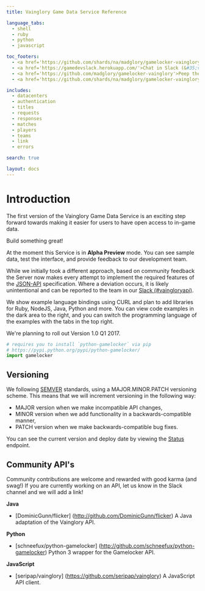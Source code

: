 ```yaml
---
title: Vainglory Game Data Service Reference

language_tabs:
  - shell
  - ruby
  - python
  - javascript

toc_footers:
  - <a href='https://github.com/shards/na/madglory/gamelocker-vainglory/milestones'>Build the Roadmap!</a>
  - <a href='https://gamedevslack.herokuapp.com/'>Chat in Slack (&#35;vaingloryapi)!</a>
  - <a href='https://github.com/madglory/gamelocker-vainglory'>Peep the Docs!</a>
  - <a href='https://github.com/shards/na/madglory/gamelocker-vainglory/issues'>Log a bug!</a>

includes:
  - datacenters
  - authentication
  - titles
  - requests
  - responses
  - matches
  - players
  - teams
  - link
  - errors

search: true

layout: docs
---
```

# Introduction

The first version of the Vainglory Game Data Service is an exciting step forward
towards making it easier for users to have open access to in-game data.

Build something great! 

At the moment this Service is in **Alpha Preview** mode.  You can see sample data,
test the interface, and provide feedback to our development team.  

While we initially took a different approach, based on community feedback
the Server now makes every attempt to implement the required features of the
[JSON-API](http://jsonapi.org/) specification. Where a deviation occurs, it is likely
unintentional and can be reported to the team in our [Slack (#vaingloryapi)](gamedevelopment.slack.com).

We show example language bindings using CURL and plan to add libraries for Ruby,
NodeJS, Java, Python and more. You can view code examples in the dark area to the right, and
you can switch the programming language of the examples with the tabs in the
top right.

We're planning to roll out Version 1.0 Q1 2017.

```python
# requires you to install `python-gamelocker` via pip
# https://pypi.python.org/pypi/python-gamelocker/
import gamelocker
```

## Versioning

We following [SEMVER](http://semver.org/) standards, using a MAJOR.MINOR.PATCH versioning scheme. This means that we will increment versioning in the following way:

  * MAJOR version when we make incompatible API changes,
  * MINOR version when we add functionality in a backwards-compatible manner,
  * PATCH version when we make backwards-compatible bug fixes.

You can see the current version and deploy date by viewing the [Status](https://api.dc01.gamelockerapp.com/status) endpoint.


## Community API's

Community contributions are welcome and rewarded with good karma (and swag!) 
If you are currently working on an API, let us know in the Slack channel and we will add a link! 

**Java**

* [DominicGunn/flicker] (http://github.com/DominicGunn/flicker) A Java adaptation of the Vainglory API.

**Python**

* [schneefux/python-gamelocker] (http://github.com/schneefux/python-gamelocker) Python 3 wrapper for the Gamelocker API.

**JavaScript**

* [seripap/vainglory] (https://github.com/seripap/vainglory) A JavaScript API client.
